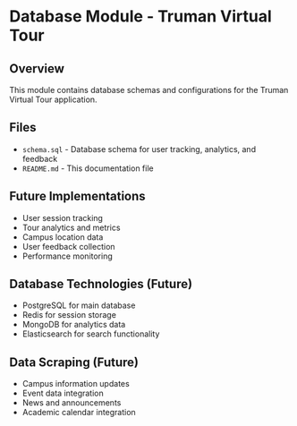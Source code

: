 # Database Module - Truman Virtual Tour

## Overview
This module contains database schemas and configurations for the Truman Virtual Tour application.

## Files
- `schema.sql` - Database schema for user tracking, analytics, and feedback
- `README.md` - This documentation file

## Future Implementations
- User session tracking
- Tour analytics and metrics
- Campus location data
- User feedback collection
- Performance monitoring

## Database Technologies (Future)
- PostgreSQL for main database
- Redis for session storage
- MongoDB for analytics data
- Elasticsearch for search functionality

## Data Scraping (Future)
- Campus information updates
- Event data integration
- News and announcements
- Academic calendar integration
